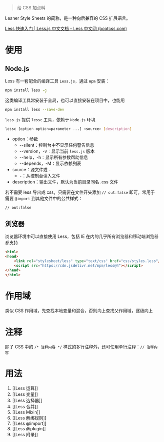 > 给 CSS 加点料

Leaner Style Sheets 的简称，是一种向后兼容的 CSS 扩展语言。

[Less 快速入门 | Less.js 中文文档 - Less 中文网 (bootcss.com)](https://less.bootcss.com/)

# 使用

## Node.js

Less 有一套配合的编译工具 `Less.js`，通过 `npm` 安装：

```bash
npm install less -g
```

这类编译工具常安装于全局，也可以直接安装在项目中，也能用

```bash
npm install less --save-dev
```

`less.js` 提供 `lessc` 工具，依赖于 `Node.js` 环境

```bash
lessc [option option=parameter ...] <source> [description]
```
- option：参数
	- --silent：控制台中不显示任何警告信息
	- --version，-v：显示当前 `less.js` 版本
	- --help，-h：显示所有参数帮助信息
	- --depends，-M：显示依赖列表
- source：源文件或 `-`
	- `-`：从控制台读入文件
- description：输出文件，默认为当前目录同名 .css 文件

若不需要 less 导出成 css，只需要在文件开头添加 `// out:false` 即可，常用于需要 `@import` 到其他文件中的公共样式：

```Less
// out:false
```

## 浏览器

浏览器环境中可以直接使用 Less，包括 IE 在内的几乎所有浏览器和移动端浏览器都支持

```HTML
<html>
<head>
    <link rel="stylesheet/less" type="text/css" href="css/styles.less"/>  
    <script src="https://cdn.jsdelivr.net/npm/less@4"></script>
</head>
</html>
```

# 作用域

类似 CSS 作用域，先查找本地变量和混合，否则向上查找父作用域，逐级向上

# 注释

除了 CSS 中的 `/* 注释内容 */` 样式的多行注释外，还可使用单行注释：`// 注释内容`

# 用法

1. [[Less 运算]]
2. [[Less 变量]]
3. [[Less 选择器]]
4. [[Less 合并]]
5. [[Less Mixin]]
6. [[Less 解绑规则]]
7. [[Less @import]]
8. [[Less @plugin]]
9. [[Less 附录]]

